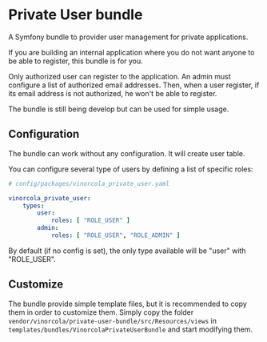 # Private User bundle

A Symfony bundle to provider user management for private applications.

If you are building an internal application where you do not want anyone to be able to register, this bundle is for you.

Only authorized user can register to the application. An admin must configure a list of authorized email addresses. Then, when a user register, if its email address is not authorized, he won't be able to register.

The bundle is still being develop but can be used for simple usage.

## Configuration

The bundle can work without any configuration. It will create user table.

You can configure several type of users by defining a list of specific roles:

```yaml
# config/packages/vinorcola_private_user.yaml

vinorcola_private_user:
    types:
        user:
            roles: [ "ROLE_USER" ]
        admin:
            roles: [ "ROLE_USER", "ROLE_ADMIN" ]
```

By default (if no config is set), the only type available will be "user" with "ROLE_USER".

## Customize

The bundle provide simple template files, but it is recommended to copy them in order to customize them. Simply copy the folder `vendor/vinorcola/private-user-bundle/src/Resources/views` in `templates/bundles/VinorcolaPrivateUserBundle` and start modifying them.
